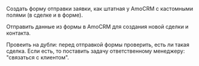 Создать форму отправки заявки, как штатная у AmoCRM c кастомными полями (в сделке и в форме).

Отправить данные из формы в AmoCRM для создания новой сделки и контакта.

Провеить на дубли: перед отправкой формы проверить, есть ли такая сделка.
Если есть, то поставить задачу ответственному менеджеру: "связаться с клиентом".

